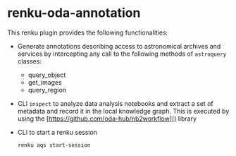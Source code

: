 # renku-oda-annotation

This renku plugin provides the following functionalities:

* Generate annotations describing access to astronomical archives and services by intercepting any call to the following methods of `astroquery` classes:
  * query_object
  * get_images
  * query_region
* CLI `inspect` to analyze data analysis notebooks and extract a set of metadata and record it in the local knowledge graph.
This is executed by using the [https://github.com/oda-hub/nb2workflow]() library
* CLI to start a renku session

    ```renku aqs start-session```
